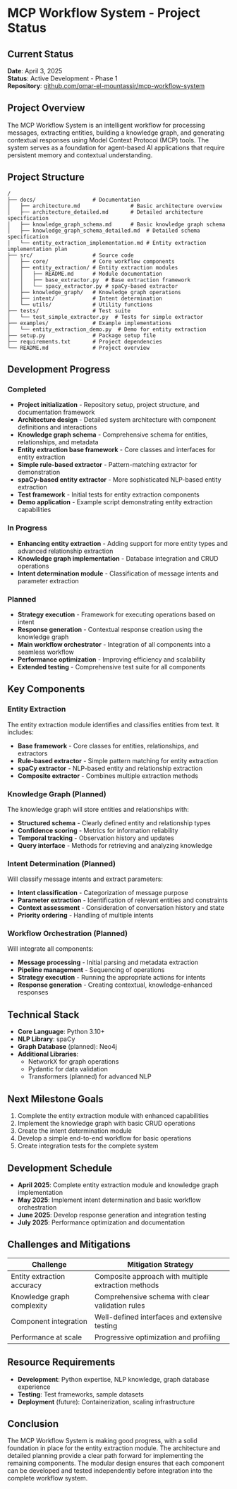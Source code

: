 # MCP Workflow System - Project Status

## Current Status

**Date**: April 3, 2025  
**Status**: Active Development - Phase 1  
**Repository**: [github.com/omar-el-mountassir/mcp-workflow-system](https://github.com/omar-el-mountassir/mcp-workflow-system)

## Project Overview

The MCP Workflow System is an intelligent workflow for processing messages, extracting entities, building a knowledge graph, and generating contextual responses using Model Context Protocol (MCP) tools. The system serves as a foundation for agent-based AI applications that require persistent memory and contextual understanding.

## Project Structure

```
/
├── docs/                  # Documentation
│   ├── architecture.md                # Basic architecture overview
│   ├── architecture_detailed.md       # Detailed architecture specification
│   ├── knowledge_graph_schema.md      # Basic knowledge graph schema
│   ├── knowledge_graph_schema_detailed.md  # Detailed schema specification
│   └── entity_extraction_implementation.md # Entity extraction implementation plan
├── src/                   # Source code
│   ├── core/              # Core workflow components
│   ├── entity_extraction/ # Entity extraction modules
│   │   ├── README.md      # Module documentation
│   │   ├── base_extractor.py  # Base extraction framework
│   │   └── spacy_extractor.py # spaCy-based extractor
│   ├── knowledge_graph/   # Knowledge graph operations
│   ├── intent/            # Intent determination
│   └── utils/             # Utility functions
├── tests/                 # Test suite
│   └── test_simple_extractor.py  # Tests for simple extractor
├── examples/              # Example implementations
│   └── entity_extraction_demo.py  # Demo for entity extraction
├── setup.py               # Package setup file
├── requirements.txt       # Project dependencies
└── README.md              # Project overview
```

## Development Progress

### Completed

- **Project initialization** - Repository setup, project structure, and documentation framework
- **Architecture design** - Detailed system architecture with component definitions and interactions
- **Knowledge graph schema** - Comprehensive schema for entities, relationships, and metadata
- **Entity extraction base framework** - Core classes and interfaces for entity extraction
- **Simple rule-based extractor** - Pattern-matching extractor for demonstration
- **spaCy-based entity extractor** - More sophisticated NLP-based entity extraction
- **Test framework** - Initial tests for entity extraction components
- **Demo application** - Example script demonstrating entity extraction capabilities

### In Progress

- **Enhancing entity extraction** - Adding support for more entity types and advanced relationship extraction
- **Knowledge graph implementation** - Database integration and CRUD operations
- **Intent determination module** - Classification of message intents and parameter extraction

### Planned

- **Strategy execution** - Framework for executing operations based on intent
- **Response generation** - Contextual response creation using the knowledge graph
- **Main workflow orchestrator** - Integration of all components into a seamless workflow
- **Performance optimization** - Improving efficiency and scalability
- **Extended testing** - Comprehensive test suite for all components

## Key Components

### Entity Extraction

The entity extraction module identifies and classifies entities from text. It includes:

- **Base framework** - Core classes for entities, relationships, and extractors
- **Rule-based extractor** - Simple pattern matching for entity extraction
- **spaCy extractor** - NLP-based entity and relationship extraction
- **Composite extractor** - Combines multiple extraction methods

### Knowledge Graph (Planned)

The knowledge graph will store entities and relationships with:

- **Structured schema** - Clearly defined entity and relationship types
- **Confidence scoring** - Metrics for information reliability
- **Temporal tracking** - Observation history and updates
- **Query interface** - Methods for retrieving and analyzing knowledge

### Intent Determination (Planned)

Will classify message intents and extract parameters:

- **Intent classification** - Categorization of message purpose
- **Parameter extraction** - Identification of relevant entities and constraints
- **Context assessment** - Consideration of conversation history and state
- **Priority ordering** - Handling of multiple intents

### Workflow Orchestration (Planned)

Will integrate all components:

- **Message processing** - Initial parsing and metadata extraction
- **Pipeline management** - Sequencing of operations
- **Strategy execution** - Running the appropriate actions for intents
- **Response generation** - Creating contextual, knowledge-enhanced responses

## Technical Stack

- **Core Language**: Python 3.10+
- **NLP Library**: spaCy
- **Graph Database** (planned): Neo4j
- **Additional Libraries**:
  - NetworkX for graph operations
  - Pydantic for data validation
  - Transformers (planned) for advanced NLP

## Next Milestone Goals

1. Complete the entity extraction module with enhanced capabilities
2. Implement the knowledge graph with basic CRUD operations
3. Create the intent determination module
4. Develop a simple end-to-end workflow for basic operations
5. Create integration tests for the complete system

## Development Schedule

- **April 2025**: Complete entity extraction module and knowledge graph implementation
- **May 2025**: Implement intent determination and basic workflow orchestration
- **June 2025**: Develop response generation and integration testing
- **July 2025**: Performance optimization and documentation

## Challenges and Mitigations

| Challenge | Mitigation Strategy |
|-----------|---------------------|
| Entity extraction accuracy | Composite approach with multiple extraction methods |
| Knowledge graph complexity | Comprehensive schema with clear validation rules |
| Component integration | Well-defined interfaces and extensive testing |
| Performance at scale | Progressive optimization and profiling |

## Resource Requirements

- **Development**: Python expertise, NLP knowledge, graph database experience
- **Testing**: Test frameworks, sample datasets
- **Deployment** (future): Containerization, scaling infrastructure

## Conclusion

The MCP Workflow System is making good progress, with a solid foundation in place for the entity extraction module. The architecture and detailed planning provide a clear path forward for implementing the remaining components. The modular design ensures that each component can be developed and tested independently before integration into the complete workflow system.
